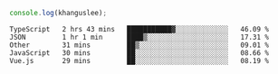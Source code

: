 ```js
console.log(khanguslee);
```

<!--START_SECTION:waka-->
```text
TypeScript   2 hrs 43 mins   ███████████▓░░░░░░░░░░░░░   46.09 % 
JSON         1 hr 1 min      ████▒░░░░░░░░░░░░░░░░░░░░   17.31 % 
Other        31 mins         ██▒░░░░░░░░░░░░░░░░░░░░░░   09.01 % 
JavaScript   30 mins         ██░░░░░░░░░░░░░░░░░░░░░░░   08.66 % 
Vue.js       29 mins         ██░░░░░░░░░░░░░░░░░░░░░░░   08.19 % 
```
<!--END_SECTION:waka-->

<!--
**khanguslee/khanguslee** is a ✨ _special_ ✨ repository because its `README.md` (this file) appears on your GitHub profile.

Here are some ideas to get you started:

- 🔭 I’m currently working on ...
- 🌱 I’m currently learning ...
- 👯 I’m looking to collaborate on ...
- 🤔 I’m looking for help with ...
- 💬 Ask me about ...
- 📫 How to reach me: ...
- 😄 Pronouns: ...
- ⚡ Fun fact: ...
-->
